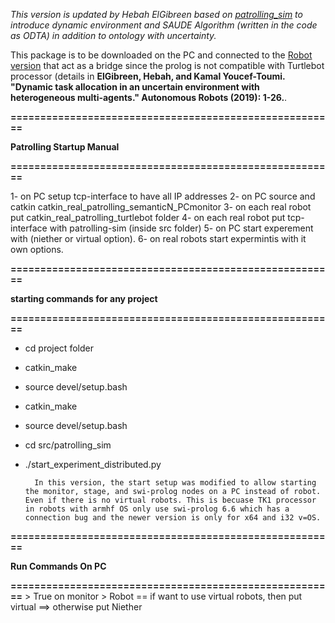 *This version is updated by Hebah ElGibreen based on [patrolling_sim](https://github.com/gennari/patrolling_sim) to introduce dynamic environment and SAUDE Algorithm (written in the code as ODTA) in addition to ontology with uncertainty.*

This package is to be downloaded on the PC and connected to the [Robot version](https://github.com/hebahG/sim_patrolling_wth_Ontology_Robot) that act as a bridge since the prolog is not compatible with Turtlebot processor (details in **ElGibreen, Hebah, and Kamal Youcef-Toumi. "Dynamic task allocation in an uncertain environment with heterogeneous multi-agents." Autonomous Robots (2019): 1-26.**.

**=======================================================**

**Patrolling Startup Manual**

**=======================================================**

1- on PC setup tcp-interface to have all IP addresses
2- on PC source and catkin catkin_real_patrolling_semanticN_PCmonitor
3- on each real robot put catkin_real_patrolling_turtlebot folder
4- on each real robot put tcp-interface with patrolling-sim (inside src folder)
5- on PC start experement with (niether or virtual option).
6- on real robots start expermintis with it own options.

**=======================================================**

**starting commands for any project**

**=======================================================**
- cd project folder
- catkin_make
- source devel/setup.bash
- catkin_make
- source devel/setup.bash
- cd src/patrolling_sim
- ./start_experiment_distributed.py


		In this version, the start setup was modified to allow starting the monitor, stage, and swi-prolog nodes on a PC instead of robot. Even if there is no virtual robots. This is becuase TK1 processor in robots with armhf OS only use swi-prolog 6.6 which has a connection bug and the newer version is only for x64 and i32 v=OS.

**=======================================================**

**Run Commands On PC**

**=======================================================**
	> True on monitor
	> Robot == if want to use virtual robots, then put virtual ==> otherwise put Niether

		

